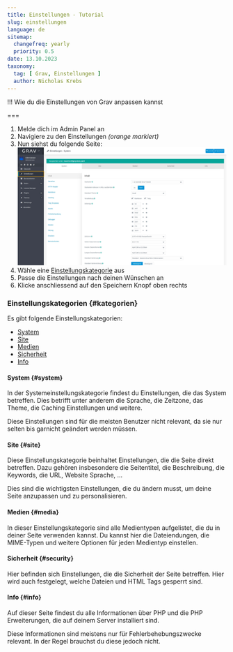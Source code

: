 ```yaml
---
title: Einstellungen - Tutorial
slug: einstellungen
language: de
sitemap:
  changefreq: yearly
  priority: 0.5
date: 13.10.2023
taxonomy:
  tag: [ Grav, Einstellungen ]
  author: Nicholas Krebs
---
```


!!! Wie du die Einstellungen von Grav anpassen kannst

===

1. Melde dich im Admin Panel an
2. Navigiere zu den Einstellungen _(orange markiert)_
3. Nun siehst du folgende Seite:
   ![Screenshot Einstellungen](einstellungen.webp?lightbox)
4. Wähle eine [Einstellungskategorie](#kategorien) aus
5. Passe die Einstellungen nach deinen Wünschen an
6. Klicke anschliessend auf den Speichern Knopf oben rechts

### Einstellungskategorien {#kategorien}

Es gibt folgende Einstellungskategorien:

- [System](#system)
- [Site](#site)
- [Medien](#media)
- [Sicherheit](#security)
- [Info](#info)

#### System {#system}
In der Systemeinstellungskategorie findest du Einstellungen, die das System betreffen. Dies betrifft unter anderem die Sprache, die Zeitzone, das Theme, die Caching Einstellungen und weitere.

Diese Einstellungen sind für die meisten Benutzer nicht relevant, da sie nur selten bis garnicht geändert werden müssen.

#### Site {#site}
Diese Einstellungskategorie beinhaltet Einstellungen, die die Seite direkt betreffen. Dazu gehören insbesondere die Seitentitel, die Beschreibung, die Keywords, die URL, Website Sprache, ...

Dies sind die wichtigsten Einstellungen, die du ändern musst, um deine Seite anzupassen und zu personalisieren.

#### Medien {#media}
In dieser Einstellungskategorie sind alle Medientypen aufgelistet, die du in deiner Seite verwenden kannst. Du kannst hier die Dateiendungen, die MIME-Typen und weitere Optionen für jeden Medientyp einstellen.

#### Sicherheit {#security}
Hier befinden sich Einstellungen, die die Sicherheit der Seite betreffen. Hier wird auch festgelegt, welche Dateien und HTML Tags gesperrt sind.

#### Info {#info}
Auf dieser Seite findest du alle Informationen über PHP und die PHP Erweiterungen, die auf deinem Server installiert sind.

Diese Informationen sind meistens nur für Fehlerbehebungszwecke relevant. In der Regel brauchst du diese jedoch nicht.

